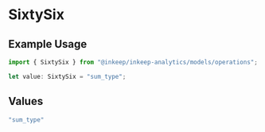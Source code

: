 # SixtySix

## Example Usage

```typescript
import { SixtySix } from "@inkeep/inkeep-analytics/models/operations";

let value: SixtySix = "sum_type";
```

## Values

```typescript
"sum_type"
```
